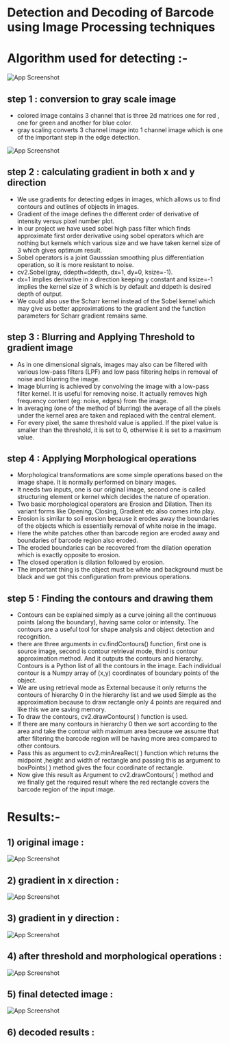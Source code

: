 # Detection and Decoding of Barcode using Image Processing techniques

# Algorithm used for detecting :-
 ![App Screenshot](https://github.com/bhim4078652/Detection-and-Decoding-of-Barcode-using-Image-Processing-techniques/blob/main/pr1.jpg)
 
## step 1 : conversion to gray scale image
- colored image contains 3 channel that is three 2d matrices one for red , one for green and another for blue color.
- gray scaling converts 3 channel image into 1 channel image which is one of the important step in the edge detection.

 ![App Screenshot](https://github.com/bhim4078652/Detection-and-Decoding-of-Barcode-using-Image-Processing-techniques/blob/main/pr2.jpg)

## step 2 : calculating gradient in both x and y direction
- We use gradients for detecting edges in images, which allows us to find contours and outlines of objects in images.
- Gradient of the image defines the different order of derivative of intensity versus pixel number plot.
- In our project we have used sobel high pass filter which finds approximate first order derivative using sobel operators which are nothing but kernels which various       size and we have taken kernel size of 3 which gives optimum result.
- Sobel operators is a joint Gausssian smoothing plus differentiation operation, so it is more resistant to noise. 
- cv2.Sobel(gray, ddepth=ddepth, dx=1, dy=0, ksize=-1).
- dx=1 implies derivative in x direction keeping y constant and ksize=-1 implies the kernel size of 3 which is by default and ddpeth is desired depth of output.
- We could also use the Scharr kernel instead of the Sobel kernel which may give us better approximations to the gradient and the function parameters for Scharr gradient   remains same.

## step 3 :  Blurring and Applying Threshold to gradient image
- As in one dimensional signals, images may also can be filtered with various low-pass filters (LPF) and low pass filtering helps in removal of noise and blurring the   image.
- Image blurring is achieved by convolving the image with a low-pass filter kernel. It is useful for removing noise. It actually removes high frequency content (eg:     noise, edges) from the image.
- In averaging (one of the method of blurring) the average of all the pixels under the kernel area are taken  and replaced with the central element.
- For every pixel, the same threshold value is applied. If the pixel value is smaller than the threshold, it is set to 0, otherwise it is set to a maximum value.

## step 4 : Applying Morphological operations 
- Morphological transformations are some simple operations based on the image shape. It is normally performed on binary images.
- It needs two inputs, one is our original image, second one is called structuring element or kernel which decides the nature of operation. 
- Two basic morphological operators are Erosion and Dilation. Then its variant forms like Opening, Closing, Gradient etc also comes into play. 
- Erosion is similar to soil erosion because it erodes away the boundaries of the objects which is essentially removal of white noise in the image.
- Here the white patches other than barcode region are eroded away and boundaries of barcode region also eroded.
- The eroded boundaries can be recovered from the dilation operation which is exactly opposite to erosion.
- The closed operation is dilation followed by erosion.
- The important thing is the object must be white and background must be black and we got this configuration from previous operations.

## step 5 :  Finding the contours and drawing them
- Contours can be explained simply as a curve joining all the continuous points (along the boundary), having same color or intensity. The contours are a useful tool     for shape analysis and object detection and recognition.
- there are three arguments in cv.findContours() function, first one is source image, second is contour retrieval mode, third is contour approximation method. And it   outputs the contours and hierarchy. Contours is a Python list of all the contours in the image. Each individual contour is a Numpy array of (x,y) coordinates of       boundary points of the object.
- We are using retrieval mode as External because it only returns the contours of hierarchy 0 in the hierarchy list and we used Simple as the approximation because to   draw rectangle only 4 points are required and like this we are saving memory.
- To draw the contours, cv2.drawContours( ) function is used.
- If there are many contours in hierarchy 0 then we sort according to the area and take the contour with maximum area because we assume that after filtering the         barcode region will be having more area compared to other contours.
- Pass this as argument to cv2.minAreaRect( ) function which returns the midpoint ,height and width of rectangle and passing this as argument to boxPoints( ) method     gives the four coordinate of rectangle.
- Now give this result as Argument to cv2.drawContours( ) method and we finally get the required result where the red rectangle covers the barcode region of the input   image.


# Results:-
## 1) original image :
  ![App Screenshot](https://github.com/bhim4078652/Detection-and-Decoding-of-Barcode-using-Image-Processing-techniques/blob/main/original%20image.png)
  
## 2) gradient in x direction :
  ![App Screenshot](https://github.com/bhim4078652/Detection-and-Decoding-of-Barcode-using-Image-Processing-techniques/blob/main/grad%20in%20x%20direction.png)
  
## 3) gradient in y direction :
  ![App Screenshot](https://github.com/bhim4078652/Detection-and-Decoding-of-Barcode-using-Image-Processing-techniques/blob/main/gard%20in%20y%20direction.png)
  
## 4) after threshold and morphological operations :
 ![App Screenshot](https://github.com/bhim4078652/Detection-and-Decoding-of-Barcode-using-Image-Processing-techniques/blob/main/after%20threshold%20and%20morphological%20operations.png)
 
## 5) final detected image :
 ![App Screenshot](https://github.com/bhim4078652/Detection-and-Decoding-of-Barcode-using-Image-Processing-techniques/blob/main/final%20detetced%20image.png)

## 6) decoded results :














